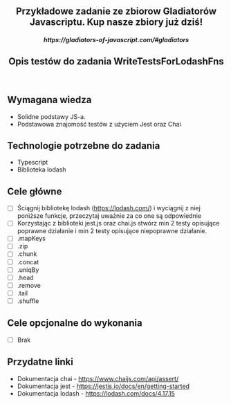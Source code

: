 <h2 align="center">Przykładowe zadanie ze zbiorow Gladiatorów Javascriptu. Kup nasze zbiory już dziś!</h2>
<h5 align="center">https://gladiators-of-javascript.com/#gladiators</h5>

<h2 align="center">Opis testów do zadania WriteTestsForLodashFns </h2>

<br>

## Wymagana wiedza
- Solidne podstawy JS-a.
- Podstawowa znajomość testów z użyciem Jest oraz Chai
 
## Technologie potrzebne do zadania

- Typescript
- Biblioteka lodash

## Cele główne

* [ ] Ściągnij bibliotekę lodash (https://lodash.com/) i wyciągnij z niej poniższe funkcje, przeczytaj uważnie za co one są odpowiednie
* [ ] Korzystając z biblioteki jest.js oraz chai.js stwórz min 2 testy opisujące poprawne działanie i min 2 testy opisujące niepoprawne działanie.
* [ ] .mapKeys
* [ ] .zip
* [ ] .chunk
* [ ] .concat
* [ ] .uniqBy
* [ ] .head
* [ ] .remove
* [ ] .tail
* [ ] .shuffle

## Cele opcjonalne do wykonania

* [ ] Brak

## Przydatne linki

- Dokumentacja chai - https://www.chaijs.com/api/assert/
- Dokumentacja jest - https://jestjs.io/docs/en/getting-started
- Dokumentacja lodash - https://lodash.com/docs/4.17.15
